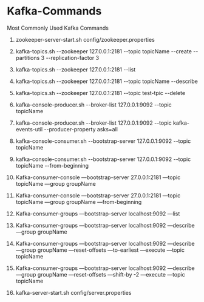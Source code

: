 # Kafka-Commands

Most Commonly Used Kafka Commands

1. zookeeper-server-start.sh config/zookeeper.properties

2. kafka-topics.sh --zookeeper 127.0.0.1:2181 --topic topicName --create --partitions 3 --replication-factor 3

3. kafka-topics.sh --zookeeper 127.0.0.1:2181 --list

4. kafka-topics.sh --zookeeper 127.0.0.1:2181 --topic topicName --describe

5. kafka-topics.sh --zookeeper 127.0.0.1:2181 --topic test-tpic --delete

6. kafka-console-producer.sh --broker-list 127.0.0.1:9092 --topic topicName

7. kafka-console-producer.sh --broker-list 127.0.0.1:9092 --topic kafka-events-util --producer-property asks=all

8. kafka-console-consumer.sh --bootstrap-server 127.0.0.1:9092 --topic topicName

9. kafka-console-consumer.sh --bootstrap-server 127.0.0.1:9092 --topic topicName --from-beginning

10. Kafka-consumer-console —bootstrap-server 27.0.0.1:2181 —topic topicName —group groupName

11. Kafka-consumer-console —bootstrap-server 27.0.0.1:2181 —topic topicName —group groupName —from-beginning

12. Kafka-consumer-groups —bootstrap-server localhost:9092 —list

13. Kafka-consumer-groups —bootstrap-server localhost:9092 —describe —group groupName

14. Kafka-consumer-groups —bootstrap-server localhost:9092 —describe —group groupName —reset-offsets —to-earliest —execute —topic topicName

15. Kafka-consumer-groups —bootstrap-server localhost:9092 —describe —group groupName —reset-offsets —shift-by -2 —execute —topic topicName

16. kafka-server-start.sh config/server.properties
